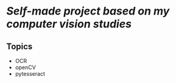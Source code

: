 # *Self-made project based on my computer vision studies*

## Topics

-   OCR 
-   openCV
-   pytesseract 

